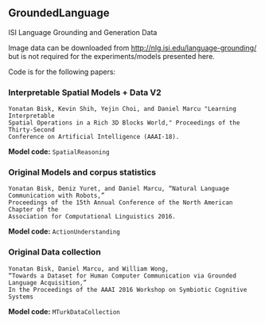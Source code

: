 ## GroundedLanguage
ISI Language Grounding and Generation Data

Image data can be downloaded from http://nlg.isi.edu/language-grounding/ but is not required for the experiments/models presented here.

Code is for the following papers:

### Interpretable Spatial Models + Data V2

    Yonatan Bisk, Kevin Shih, Yejin Choi, and Daniel Marcu "Learning Interpretable 
    Spatial Operations in a Rich 3D Blocks World," Proceedings of the Thirty-Second 
    Conference on Artificial Intelligence (AAAI-18).

**Model code:** `SpatialReasoning`

### Original Models and corpus statistics

    Yonatan Bisk, Deniz Yuret, and Daniel Marcu, “Natural Language Communication with Robots,”
    Proceedings of the 15th Annual Conference of the North American Chapter of the 
    Association for Computational Linguistics 2016.

**Model code:** `ActionUnderstanding`

### Original Data collection

    Yonatan Bisk, Daniel Marcu, and William Wong, 
    “Towards a Dataset for Human Computer Communication via Grounded Language Acquisition,”
    In the Proceedings of the AAAI 2016 Workshop on Symbiotic Cognitive Systems

**Model code:** `MTurkDataCollection`
